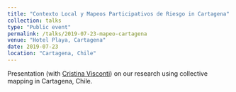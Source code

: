 ```yaml
---
title: "Contexto Local y Mapeos Participativos de Riesgo in Cartagena"
collection: talks
type: "Public event"
permalink: /talks/2019-07-23-mapeo-cartagena
venue: "Hotel Playa, Cartagena"
date: 2019-07-23
location: "Cartagena, Chile"
---
```


Presentation (with [Cristina Visconti](https://www.researchgate.net/profile/Cristina_Visconti2)) on our research using collective mapping in Cartagena, Chile. 
